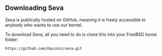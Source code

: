 ## Downloading Seva

Seva is publically hosted on GitHub, meaning it is freely accessible to anybody who wants to use our kernel. 

To download Seva, all you need to do is clone this into your FreeBSD home folder:

~~~ shell
https://github.com/Uquinix/seva.git
~~~